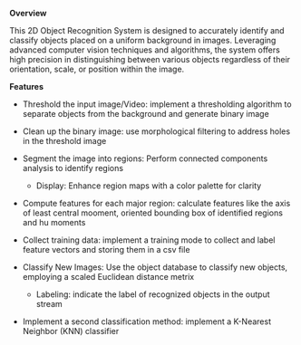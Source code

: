 **Overview**

This 2D Object Recognition System is designed to accurately identify and classify objects placed on a uniform background in images. Leveraging advanced computer vision techniques and algorithms, the system offers high precision in distinguishing between various objects regardless of their orientation, scale, or position within the image. 

**Features**

- Threshold the input image/Video: implement a thresholding algorithm to separate objects from the background and generate binary image

- Clean up the binary image: use morphological filtering to address holes in the threshold image
- Segment the image into regions: Perform connected components analysis to identify regions
  - Display: Enhance region maps with a color palette for clarity
- Compute features for each major region: calculate features like the axis of least central mooment, oriented bounding box of identified regions and hu moments
- Collect training data: implement a training mode to collect and label feature vectors and storing them in a csv file
- Classify New Images: Use the object database to classify new objects, employing a scaled Euclidean distance metrix
  - Labeling: indicate the label of recognized objects in the output stream
- Implement a second classification method: implement a K-Nearest Neighbor (KNN) classifier
